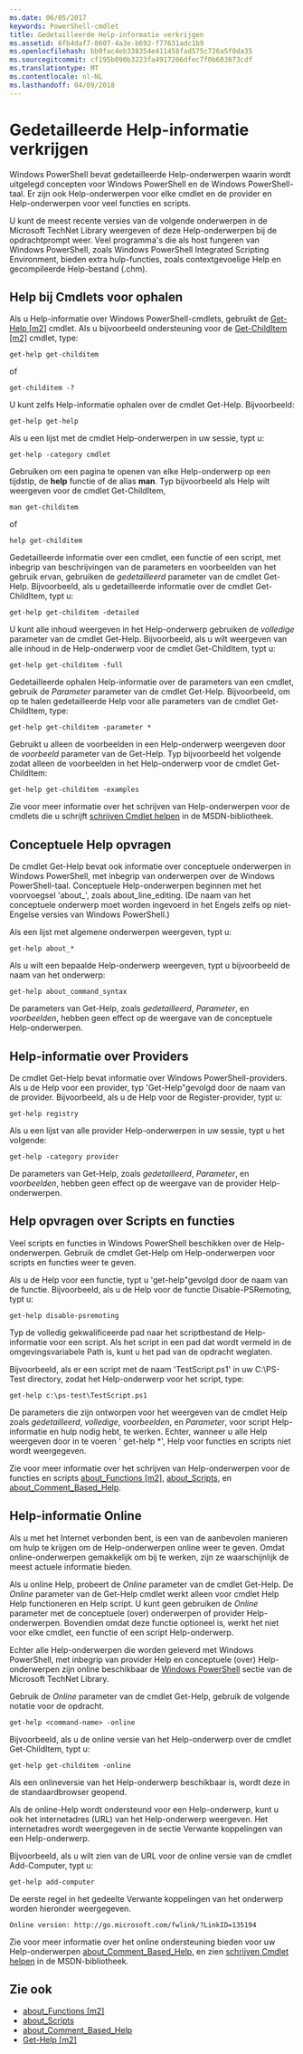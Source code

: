```yaml
---
ms.date: 06/05/2017
keywords: PowerShell-cmdlet
title: Gedetailleerde Help-informatie verkrijgen
ms.assetid: 6fb4daf7-8607-4a3e-b692-f77631adc1b9
ms.openlocfilehash: bb0fac4eb338354e411458fad575c726a5f0da35
ms.sourcegitcommit: cf195b090b3223fa4917206dfec7f0b603873cdf
ms.translationtype: MT
ms.contentlocale: nl-NL
ms.lasthandoff: 04/09/2018
---
```

# <a name="getting-detailed-help-information"></a>Gedetailleerde Help-informatie verkrijgen
Windows PowerShell bevat gedetailleerde Help-onderwerpen waarin wordt uitgelegd concepten voor Windows PowerShell en de Windows PowerShell-taal. Er zijn ook Help-onderwerpen voor elke cmdlet en de provider en Help-onderwerpen voor veel functies en scripts.

U kunt de meest recente versies van de volgende onderwerpen in de Microsoft TechNet Library weergeven of deze Help-onderwerpen bij de opdrachtprompt weer. Veel programma's die als host fungeren van Windows PowerShell, zoals Windows PowerShell Integrated Scripting Environment, bieden extra hulp-functies, zoals contextgevoelige Help en gecompileerde Help-bestand (.chm).

## <a name="getting-help-for-cmdlets"></a>Help bij Cmdlets voor ophalen
Als u Help-informatie over Windows PowerShell-cmdlets, gebruikt de [Get-Help [m2]](https://technet.microsoft.com/library/2d7fe1b4-0025-4580-a911-d81922dd6cd2) cmdlet. Als u bijvoorbeeld ondersteuning voor de [Get-ChildItem [m2]](https://technet.microsoft.com/library/4b270d63-c995-45b8-b5b4-3f8887efbfcc) cmdlet, type:

```
get-help get-childitem
```

of

```
get-childitem -?
```

U kunt zelfs Help-informatie ophalen over de cmdlet Get-Help. Bijvoorbeeld:

```
get-help get-help
```

Als u een lijst met de cmdlet Help-onderwerpen in uw sessie, typt u:

```
get-help -category cmdlet
```

Gebruiken om een pagina te openen van elke Help-onderwerp op een tijdstip, de **help** functie of de alias **man**. Typ bijvoorbeeld als Help wilt weergeven voor de cmdlet Get-ChildItem,

```
man get-childitem
```

of

```
help get-childitem
```

Gedetailleerde informatie over een cmdlet, een functie of een script, met inbegrip van beschrijvingen van de parameters en voorbeelden van het gebruik ervan, gebruiken de *gedetailleerd* parameter van de cmdlet Get-Help. Bijvoorbeeld, als u gedetailleerde informatie over de cmdlet Get-ChildItem, typt u:

```
get-help get-childitem -detailed
```

U kunt alle inhoud weergeven in het Help-onderwerp gebruiken de *volledige* parameter van de cmdlet Get-Help. Bijvoorbeeld, als u wilt weergeven van alle inhoud in de Help-onderwerp voor de cmdlet Get-ChildItem, typt u:

```
get-help get-childitem -full
```

Gedetailleerde ophalen Help-informatie over de parameters van een cmdlet, gebruik de *Parameter* parameter van de cmdlet Get-Help. Bijvoorbeeld, om op te halen gedetailleerde Help voor alle parameters van de cmdlet Get-ChildItem, type:

```
get-help get-childitem -parameter *
```

Gebruikt u alleen de voorbeelden in een Help-onderwerp weergeven door de *voorbeeld* parameter van de Get-Help. Typ bijvoorbeeld het volgende zodat alleen de voorbeelden in het Help-onderwerp voor de cmdlet Get-ChildItem:

```
get-help get-childitem -examples
```

Zie voor meer informatie over het schrijven van Help-onderwerpen voor de cmdlets die u schrijft [schrijven Cmdlet helpen](https://go.microsoft.com/fwlink/?LinkID=123415) in de MSDN-bibliotheek.

## <a name="getting-conceptual-help"></a>Conceptuele Help opvragen
De cmdlet Get-Help bevat ook informatie over conceptuele onderwerpen in Windows PowerShell, met inbegrip van onderwerpen over de Windows PowerShell-taal. Conceptuele Help-onderwerpen beginnen met het voorvoegsel 'about_', zoals about_line_editing. (De naam van het conceptuele onderwerp moet worden ingevoerd in het Engels zelfs op niet-Engelse versies van Windows PowerShell.)

Als een lijst met algemene onderwerpen weergeven, typt u:

```
get-help about_*
```

Als u wilt een bepaalde Help-onderwerp weergeven, typt u bijvoorbeeld de naam van het onderwerp:

```
get-help about_command_syntax
```

De parameters van Get-Help, zoals *gedetailleerd*, *Parameter*, en *voorbeelden*, hebben geen effect op de weergave van de conceptuele Help-onderwerpen.

## <a name="getting-help-about-providers"></a>Help-informatie over Providers
De cmdlet Get-Help bevat informatie over Windows PowerShell-providers. Als u de Help voor een provider, typ 'Get-Help"gevolgd door de naam van de provider. Bijvoorbeeld, als u de Help voor de Register-provider, typt u:

```
get-help registry
```

Als u een lijst van alle provider Help-onderwerpen in uw sessie, typt u het volgende:

```
get-help -category provider
```

De parameters van Get-Help, zoals *gedetailleerd*, *Parameter*, en *voorbeelden*, hebben geen effect op de weergave van de provider Help-onderwerpen.

## <a name="getting-help-about-scripts-and-functions"></a>Help opvragen over Scripts en functies
Veel scripts en functies in Windows PowerShell beschikken over de Help-onderwerpen. Gebruik de cmdlet Get-Help om Help-onderwerpen voor scripts en functies weer te geven.

Als u de Help voor een functie, typt u 'get-help"gevolgd door de naam van de functie. Bijvoorbeeld, als u de Help voor de functie Disable-PSRemoting, typt u:

```
get-help disable-psremoting
```

Typ de volledig gekwalificeerde pad naar het scriptbestand de Help-informatie voor een script. Als het script in een pad dat wordt vermeld in de omgevingsvariabele Path is, kunt u het pad van de opdracht weglaten.

Bijvoorbeeld, als er een script met de naam 'TestScript.ps1' in uw C:\\PS-Test directory, zodat het Help-onderwerp voor het script, type:

```
get-help c:\ps-test\TestScript.ps1
```

De parameters die zijn ontworpen voor het weergeven van de cmdlet Help zoals *gedetailleerd*, *volledige*, *voorbeelden*, en *Parameter*, voor script Help-informatie en hulp nodig hebt, te werken. Echter, wanneer u alle Help weergeven door in te voeren ' get-help \*', Help voor functies en scripts niet wordt weergegeven.

Zie voor meer informatie over het schrijven van Help-onderwerpen voor de functies en scripts [about_Functions [m2]](https://technet.microsoft.com/en-us/library/61d40692-5300-4de9-a9b5-bae31815e105), [about_Scripts](https://technet.microsoft.com/en-us/library/7dc08334-dcfe-450b-b949-0554855623af), en [about_Comment_Based_Help](https://technet.microsoft.com/en-us/library/99a81ccc-21a0-49ec-a1b3-9efe2b4c0bbf).

## <a name="getting-help-online"></a>Help-informatie Online
Als u met het Internet verbonden bent, is een van de aanbevolen manieren om hulp te krijgen om de Help-onderwerpen online weer te geven. Omdat online-onderwerpen gemakkelijk om bij te werken, zijn ze waarschijnlijk de meest actuele informatie bieden.

Als u online Help, probeert de *Online* parameter van de cmdlet Get-Help. De *Online* parameter van de Get-Help cmdlet werkt alleen voor cmdlet Help Help functioneren en Help script. U kunt geen gebruiken de *Online* parameter met de conceptuele (over) onderwerpen of provider Help-onderwerpen. Bovendien omdat deze functie optioneel is, werkt het niet voor elke cmdlet, een functie of een script Help-onderwerp.

Echter alle Help-onderwerpen die worden geleverd met Windows PowerShell, met inbegrip van provider Help en conceptuele (over) Help-onderwerpen zijn online beschikbaar de [Windows PowerShell](http://go.microsoft.com/fwlink/?LinkID=107116) sectie van de Microsoft TechNet Library.

Gebruik de *Online* parameter van de cmdlet Get-Help, gebruik de volgende notatie voor de opdracht.

```
get-help <command-name> -online
```

Bijvoorbeeld, als u de online versie van het Help-onderwerp over de cmdlet Get-ChildItem, typt u:

```
get-help get-childitem -online
```

Als een onlineversie van het Help-onderwerp beschikbaar is, wordt deze in de standaardbrowser geopend.

Als de online-Help wordt ondersteund voor een Help-onderwerp, kunt u ook het internetadres (URL) van het Help-onderwerp weergeven. Het internetadres wordt weergegeven in de sectie Verwante koppelingen van een Help-onderwerp.

Bijvoorbeeld, als u wilt zien van de URL voor de online versie van de cmdlet Add-Computer, typt u:

```
get-help add-computer
```

De eerste regel in het gedeelte Verwante koppelingen van het onderwerp worden hieronder weergegeven.

```
Online version: http://go.microsoft.com/fwlink/?LinkID=135194
```

Zie voor meer informatie over het online ondersteuning bieden voor uw Help-onderwerpen [about_Comment_Based_Help](https://technet.microsoft.com/en-us/library/99a81ccc-21a0-49ec-a1b3-9efe2b4c0bbf), en zien [schrijven Cmdlet helpen](https://go.microsoft.com/fwlink/?LinkID=123415) in de MSDN-bibliotheek.

## <a name="see-also"></a>Zie ook
- [about_Functions [m2]](https://technet.microsoft.com/en-us/library/61d40692-5300-4de9-a9b5-bae31815e105)
- [about_Scripts](https://technet.microsoft.com/en-us/library/7dc08334-dcfe-450b-b949-0554855623af)
- [about_Comment_Based_Help](https://technet.microsoft.com/en-us/library/99a81ccc-21a0-49ec-a1b3-9efe2b4c0bbf)
- [Get-Help [m2]](https://technet.microsoft.com/library/2d7fe1b4-0025-4580-a911-d81922dd6cd2)